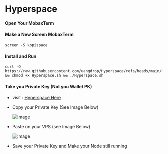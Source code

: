 # Hyperspace

#### Open Your MobaxTerm

#### Make a New Screen MobaxTerm

```shell
screen -S kopispace
```
#### Install and Run
```shell
curl -O https://raw.githubusercontent.com/uangdrop/Hyperspace/refs/heads/main/Hyperspace.sh && chmod +x Hyperspace.sh && ./Hyperspace.sh
```
#### Take you Private Key (Not you Wallet PK)
- visit : [Hyperspace Here](url) 
- Copy your Private Key (See Image Below)

  ![image](https://github.com/user-attachments/assets/1b74c3c0-5ff7-4664-8a92-3877888cf85d)

- Paste on your VPS (see Image Below)

  ![image](https://github.com/user-attachments/assets/4589b00b-8d99-42a1-9a05-4740e57476fd)

- Save your Private Key and Make your Node still running

